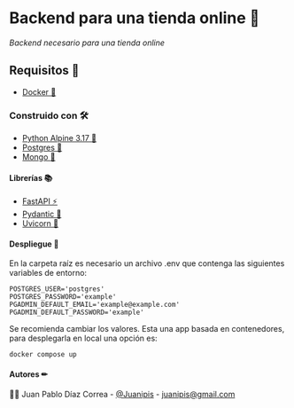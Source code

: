 # Backend para una tienda online 🛒

_Backend necesario para una tienda online_

## Requisitos 🔑
* [Docker 🐋](https://www.docker.com/) 

### Construido con 🛠
* [Python Alpine 3.17 🐍](https://hub.docker.com/_/python)
* [Postgres 🐘](https://hub.docker.com/_/postgres)
* [Mongo 🐒](https://hub.docker.com/_/mongo)

#### Librerías 📚
* [FastAPI ⚡](https://fastapi.tiangolo.com/)
* [Pydantic 💃](https://docs.pydantic.dev/)
* [Uvicorn 🦄](https://www.uvicorn.org/)

#### Despliegue 🔌
En la carpeta raíz es necesario un archivo .env que contenga las siguientes variables de entorno:
```
POSTGRES_USER='postgres'
POSTGRES_PASSWORD='example'
PGADMIN_DEFAULT_EMAIL='example@example.com'
PGADMIN_DEFAULT_PASSWORD='example'
```
Se recomienda cambiar los valores. Esta una app basada en contenedores, para desplegarla en local una opción es:
```
docker compose up
```
#### Autores ✏
👨‍💻 Juan Pablo Díaz Correa - [@Juanipis](https://github.com/Juanipis) - juanipis@gmail.com
